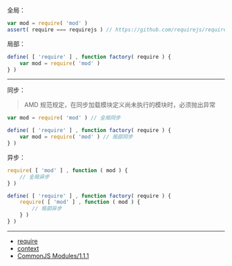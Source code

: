 全局：

```js
var mod = require( 'mod' )
assert( require === requirejs ) // https://github.com/requirejs/requirejs/commit/be45948433b053921dc6a6a57bf06d04e13b3b39
```

局部：

```js
define( [ 'require' ] , function factory( require ) {
    var mod = require( 'mod' )
} )
```

---

同步：

> AMD 规范规定，在同步加载模块定义尚未执行的模块时，必须抛出异常

```js
var mod = require( 'mod' ) // 全局同步

define( [ 'require' ] , function factory( require ) {
    var mod = require( 'mod' ) // 局部同步
} )
```

异步：

```js
require( [ 'mod' ] , function ( mod ) {
    // 全局异步
} )

define( [ 'require' ] , function factory( require ) {
    require( [ 'mod' ] , function ( mod ) {
        // 局部异步
    } )
} )
```

---

- [require](https://github.com/amdjs/amdjs-api/blob/master/require.md)
- [context](http://requirejs.org/docs/api.html#config-context)
- [CommonJS Modules/1.1.1](http://wiki.commonjs.org/wiki/Modules/1.1.1#Require)
